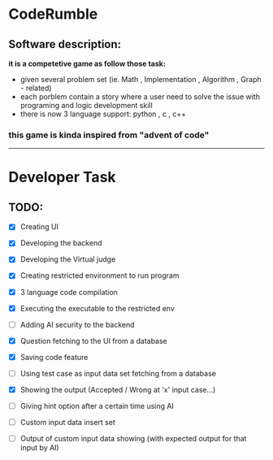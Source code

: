# CodeRumble

## Software description:

**it is a competetive game as follow those task:**

- given several problem set (ie. Math , Implementation , Algorithm , Graph - related)
- each porblem contain a story where a user need to solve the issue with programing and logic development skill
- there is now 3 language support: python , c , c++
### this game is kinda inspired from "advent of code"
---


# Developer Task

## TODO:
- [x] Creating UI
- [x] Developing the backend
- [x] Developing the Virtual judge
- [x] Creating restricted environment to run program
- [x] 3 language code compilation
- [x] Executing the executable to the restricted env
- [ ] Adding AI security to the backend
- [x] Question fetching to the UI from a database
- [x] Saving code feature
- [ ] Using test case as input data set fetching from a database
- [x] Showing the output (Accepted / Wrong at 'x' input case...)
- [ ] Giving hint option after a certain time using AI
- [ ] Custom input data insert set
- [ ] Output of custom input data showing (with expected output for that input by AI)

